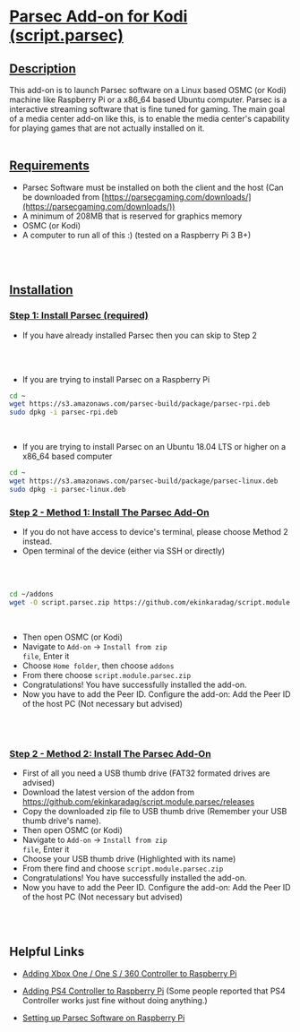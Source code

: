 # <u>Parsec Add-on for Kodi (script.parsec)</u>

## <u>Description</u>

This add-on is to launch Parsec software on a Linux based OSMC (or Kodi) machine like Raspberry Pi or a x86_64 based Ubuntu computer. Parsec is a interactive streaming software that is fine tuned for gaming. The main goal of a media center add-on like this, is to enable the media center's capability for playing games that are not actually installed on it.
<br>
<br>

## <u>Requirements</u>

- Parsec Software must be installed on both the client and the host (Can be downloaded from [https://parsecgaming.com/downloads/](https://parsecgaming.com/downloads/))
- A minimum of 208MB that is reserved for graphics memory
- OSMC (or Kodi)
- A computer to run all of this :) (tested on a Raspberry Pi 3 B+)
<br>
<br>

## <u>Installation</u>

### <u>Step 1: Install Parsec (required)</u>


- If you have already installed Parsec then you can skip to Step 2

<br>
<br>

- If you are trying to install Parsec on a Raspberry Pi

```bash
cd ~
wget https://s3.amazonaws.com/parsec-build/package/parsec-rpi.deb
sudo dpkg -i parsec-rpi.deb
```
<br>

- If you are trying to install Parsec on an Ubuntu 18.04 LTS or higher on a 
x86_64 based computer

```bash
cd ~
wget https://s3.amazonaws.com/parsec-build/package/parsec-linux.deb
sudo dpkg -i parsec-linux.deb
```


### <u>Step 2 - Method 1: Install The Parsec Add-On</u>

- If you do not have access to device's terminal, please choose Method 2 instead.
- Open terminal of the device (either via SSH or directly)
<br>
<br>

```bash
cd ~/addons
wget -O script.parsec.zip https://github.com/ekinkaradag/script.module.parsec/archive/master.zip
```
<br>

- Then open OSMC (or Kodi)
- Navigate to <code>Add-on</code> -> <code>Install from zip file</code>, Enter it
- Choose <code>Home folder</code>, then choose <code>addons</code>
- From there choose <code>script.module.parsec.zip</code>
- Congratulations! You have successfully installed the add-on.
- Now you have to add the Peer ID. Configure the add-on: Add the Peer ID of the host PC (Not necessary but advised)
<br>
<br>

### <u>Step 2 - Method 2: Install The Parsec Add-On</u>

- First of all you need a USB thumb drive (FAT32 formated drives are advised) 
- Download the latest version of the addon from https://github.com/ekinkaradag/script.module.parsec/releases
- Copy the downloaded zip file to USB thumb drive (Remember your USB thumb drive's name).
- Then open OSMC (or Kodi)
- Navigate to <code>Add-on</code> -> <code>Install from zip file</code>, Enter it
- Choose your USB thumb drive (Highlighted with its name)
- From there find and choose <code>script.module.parsec.zip</code>
- Congratulations! You have successfully installed the add-on.
- Now you have to add the Peer ID. Configure the add-on: Add the Peer ID of the host PC (Not necessary but advised)
<br>
<br>

## Helpful Links

- [Adding Xbox One / One S / 360 Controller to Raspberry Pi](https://pimylifeup.com/xbox-controllers-raspberry-pi/)

- [Adding PS4 Controller to Raspberry Pi](https://pimylifeup.com/raspberry-pi-playstation-controllers/) (Some people reported that PS4 Controller works just fine without doing anything.)

- [Setting up Parsec Software on Raspberry Pi](https://support.parsecgaming.com/hc/en-us/articles/115002699012-Setting-Up-On-Raspberry-Pi-Raspbian)



